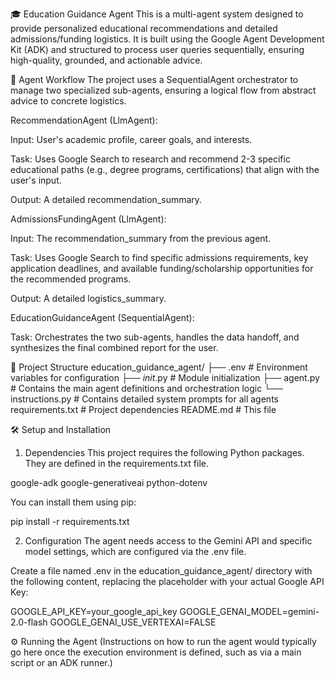 🎓 Education Guidance Agent
This is a multi-agent system designed to provide personalized educational recommendations and detailed admissions/funding logistics. It is built using the Google Agent Development Kit (ADK) and structured to process user queries sequentially, ensuring high-quality, grounded, and actionable advice.

🚀 Agent Workflow
The project uses a SequentialAgent orchestrator to manage two specialized sub-agents, ensuring a logical flow from abstract advice to concrete logistics.

RecommendationAgent (LlmAgent):

Input: User's academic profile, career goals, and interests.

Task: Uses Google Search to research and recommend 2-3 specific educational paths (e.g., degree programs, certifications) that align with the user's input.

Output: A detailed recommendation_summary.

AdmissionsFundingAgent (LlmAgent):

Input: The recommendation_summary from the previous agent.

Task: Uses Google Search to find specific admissions requirements, key application deadlines, and available funding/scholarship opportunities for the recommended programs.

Output: A detailed logistics_summary.

EducationGuidanceAgent (SequentialAgent):

Task: Orchestrates the two sub-agents, handles the data handoff, and synthesizes the final combined report for the user.

📁 Project Structure
education_guidance_agent/
├── .env                       # Environment variables for configuration
├── _init_.py                # Module initialization
├── agent.py                   # Contains the main agent definitions and orchestration logic
└── instructions.py            # Contains detailed system prompts for all agents
requirements.txt               # Project dependencies
README.md                      # This file

🛠 Setup and Installation
1. Dependencies
This project requires the following Python packages. They are defined in the requirements.txt file.

google-adk
google-generativeai
python-dotenv

You can install them using pip:

pip install -r requirements.txt

2. Configuration
The agent needs access to the Gemini API and specific model settings, which are configured via the .env file.

Create a file named .env in the education_guidance_agent/ directory with the following content, replacing the placeholder with your actual Google API Key:

GOOGLE_API_KEY=your_google_api_key
GOOGLE_GENAI_MODEL=gemini-2.0-flash
GOOGLE_GENAI_USE_VERTEXAI=FALSE

⚙ Running the Agent
(Instructions on how to run the agent would typically go here once the execution environment is defined, such as via a main script or an ADK runner.)
